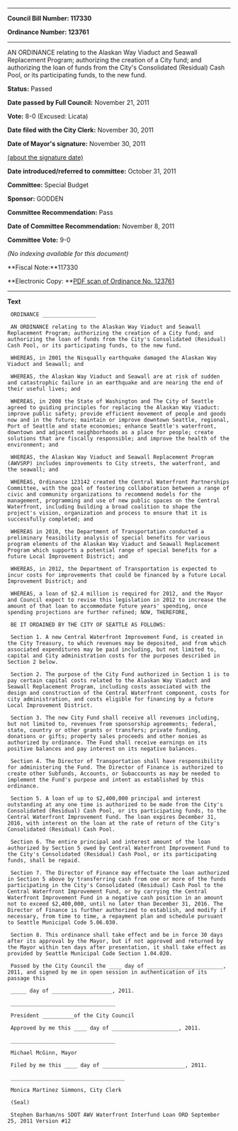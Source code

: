 

********

**Council Bill Number: 117330**
   
**Ordinance Number: 123761**
********

 AN ORDINANCE relating to the Alaskan Way Viaduct and Seawall Replacement Program; authorizing the creation of a City fund; and authorizing the loan of funds from the City's Consolidated (Residual) Cash Pool, or its participating funds, to the new fund.

**Status:** Passed
   
**Date passed by Full Council:** November 21, 2011
   
**Vote:** 8-0 (Excused: Licata)
   
**Date filed with the City Clerk:** November 30, 2011
   
**Date of Mayor's signature:** November 30, 2011
   
[(about the signature date)](/~public/approvaldate.htm)
   
   
   
**Date introduced/referred to committee:** October 31, 2011
   
**Committee:** Special Budget
   
**Sponsor:** GODDEN
   
**Committee Recommendation:** Pass
   
**Date of Committee Recommendation:** November 8, 2011
   
**Committee Vote:** 9-0
   
   
_(No indexing available for this document)_

**Fiscal Note:**117330

**Electronic Copy: **[PDF scan of Ordinance No. 123761](/~archives/Ordinances/Ord_123761.pdf)

********

**Text**
   
```
 ORDINANCE _________________

 AN ORDINANCE relating to the Alaskan Way Viaduct and Seawall Replacement Program; authorizing the creation of a City fund; and authorizing the loan of funds from the City's Consolidated (Residual) Cash Pool, or its participating funds, to the new fund.

 WHEREAS, in 2001 the Nisqually earthquake damaged the Alaskan Way Viaduct and Seawall; and

 WHEREAS, the Alaskan Way Viaduct and Seawall are at risk of sudden and catastrophic failure in an earthquake and are nearing the end of their useful lives; and

 WHEREAS, in 2008 the State of Washington and The City of Seattle agreed to guiding principles for replacing the Alaskan Way Viaduct: improve public safety; provide efficient movement of people and goods now and in the future; maintain or improve downtown Seattle, regional, Port of Seattle and state economies; enhance Seattle's waterfront, downtown and adjacent neighborhoods as a place for people; create solutions that are fiscally responsible; and improve the health of the environment; and

 WHEREAS, the Alaskan Way Viaduct and Seawall Replacement Program (AWVSRP) includes improvements to City streets, the waterfront, and the seawall; and

 WHEREAS, Ordinance 123142 created the Central Waterfront Partnerships Committee, with the goal of fostering collaboration between a range of civic and community organizations to recommend models for the management, programming and use of new public spaces on the Central Waterfront, including building a broad coalition to shape the project's vision, organization and process to ensure that it is successfully completed; and

 WHEREAS in 2010, the Department of Transportation conducted a preliminary feasibility analysis of special benefits for various program elements of the Alaskan Way Viaduct and Seawall Replacement Program which supports a potential range of special benefits for a future Local Improvement District; and

 WHEREAS, in 2012, the Department of Transportation is expected to incur costs for improvements that could be financed by a future Local Improvement District; and

 WHEREAS, a loan of $2.4 million is required for 2012, and the Mayor and Council expect to revise this legislation in 2012 to increase the amount of that loan to accommodate future years' spending, once spending projections are further refined; NOW, THEREFORE,

 BE IT ORDAINED BY THE CITY OF SEATTLE AS FOLLOWS:

 Section 1. A new Central Waterfront Improvement Fund, is created in the City Treasury, to which revenues may be deposited, and from which associated expenditures may be paid including, but not limited to, capital and City administration costs for the purposes described in Section 2 below.

 Section 2. The purpose of the City Fund authorized in Section 1 is to pay certain capital costs related to the Alaskan Way Viaduct and Seawall Replacement Program, including costs associated with the design and construction of the Central Waterfront component, costs for city administration, and costs eligible for financing by a future Local Improvement District.

 Section 3. The new City Fund shall receive all revenues including, but not limited to, revenues from sponsorship agreements; federal, state, country or other grants or transfers; private funding, donations or gifts; property sales proceeds and other monies as authorized by ordinance. The Fund shall receive earnings on its positive balances and pay interest on its negative balances.

 Section 4. The Director of Transportation shall have responsibility for administering the Fund. The Director of Finance is authorized to create other Subfunds, Accounts, or Subaccounts as may be needed to implement the Fund's purpose and intent as established by this ordinance.

 Section 5. A loan of up to $2,400,000 principal and interest outstanding at any one time is authorized to be made from the City's Consolidated (Residual) Cash Pool, or its participating funds, to the Central Waterfront Improvement Fund. The loan expires December 31, 2016, with interest on the loan at the rate of return of the City's Consolidated (Residual) Cash Pool.

 Section 6. The entire principal and interest amount of the loan authorized by Section 5 owed by Central Waterfront Improvement Fund to the City's Consolidated (Residual) Cash Pool, or its participating funds, shall be repaid.

 Section 7. The Director of Finance may effectuate the loan authorized in Section 5 above by transferring cash from one or more of the funds participating in the City's Consolidated (Residual) Cash Pool to the Central Waterfront Improvement Fund, or by carrying the Central Waterfront Improvement Fund in a negative cash position in an amount not to exceed $2,400,000, until no later than December 31, 2016. The Director of Finance is further authorized to establish, and modify if necessary, from time to time, a repayment plan and schedule pursuant to Seattle Municipal Code 5.06.030.

 Section 8. This ordinance shall take effect and be in force 30 days after its approval by the Mayor, but if not approved and returned by the Mayor within ten days after presentation, it shall take effect as provided by Seattle Municipal Code Section 1.04.020.

 Passed by the City Council the ____ day of ________________________, 2011, and signed by me in open session in authentication of its passage this

 _____ day of ___________________, 2011.

 _________________________________

 President __________of the City Council

 Approved by me this ____ day of _____________________, 2011.

 _________________________________

 Michael McGinn, Mayor

 Filed by me this ____ day of __________________________, 2011.

 ____________________________________

 Monica Martinez Simmons, City Clerk

 (Seal)

 Stephen Barham/ns SDOT AWV Waterfront Interfund Loan ORD September 25, 2011 Version #12

```
